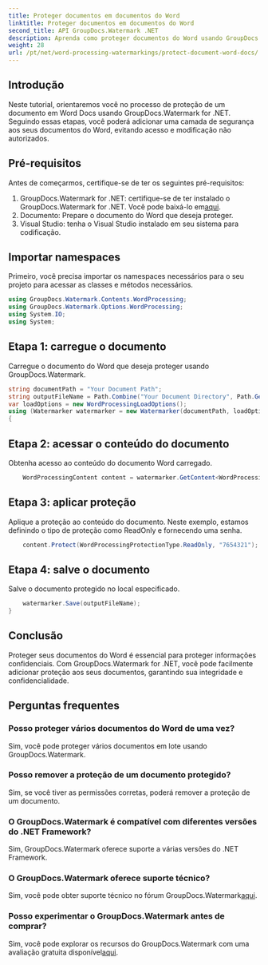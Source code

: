 ```yaml
---
title: Proteger documentos em documentos do Word
linktitle: Proteger documentos em documentos do Word
second_title: API GroupDocs.Watermark .NET
description: Aprenda como proteger documentos do Word usando GroupDocs.Watermark for .NET. Siga nosso tutorial passo a passo para adicionar segurança aos seus documentos sem esforço.
weight: 28
url: /pt/net/word-processing-watermarkings/protect-document-word-docs/
---
```

## Introdução
Neste tutorial, orientaremos você no processo de proteção de um documento em Word Docs usando GroupDocs.Watermark for .NET. Seguindo essas etapas, você poderá adicionar uma camada de segurança aos seus documentos do Word, evitando acesso e modificação não autorizados.
## Pré-requisitos
Antes de começarmos, certifique-se de ter os seguintes pré-requisitos:
1.  GroupDocs.Watermark for .NET: certifique-se de ter instalado o GroupDocs.Watermark for .NET. Você pode baixá-lo em[aqui](https://releases.groupdocs.com/Watermark/net/).
2. Documento: Prepare o documento do Word que deseja proteger.
3. Visual Studio: tenha o Visual Studio instalado em seu sistema para codificação.

## Importar namespaces
Primeiro, você precisa importar os namespaces necessários para o seu projeto para acessar as classes e métodos necessários.
```csharp
using GroupDocs.Watermark.Contents.WordProcessing;
using GroupDocs.Watermark.Options.WordProcessing;
using System.IO;
using System;
```
## Etapa 1: carregue o documento
Carregue o documento do Word que deseja proteger usando GroupDocs.Watermark.
```csharp
string documentPath = "Your Document Path";
string outputFileName = Path.Combine("Your Document Directory", Path.GetFileName(documentPath));
var loadOptions = new WordProcessingLoadOptions();
using (Watermarker watermarker = new Watermarker(documentPath, loadOptions))
{
```
## Etapa 2: acessar o conteúdo do documento
Obtenha acesso ao conteúdo do documento Word carregado.
```csharp
    WordProcessingContent content = watermarker.GetContent<WordProcessingContent>();
```
## Etapa 3: aplicar proteção
Aplique a proteção ao conteúdo do documento. Neste exemplo, estamos definindo o tipo de proteção como ReadOnly e fornecendo uma senha.
```csharp
    content.Protect(WordProcessingProtectionType.ReadOnly, "7654321");
```
## Etapa 4: salve o documento
Salve o documento protegido no local especificado.
```csharp
    watermarker.Save(outputFileName);
}
```

## Conclusão
Proteger seus documentos do Word é essencial para proteger informações confidenciais. Com GroupDocs.Watermark for .NET, você pode facilmente adicionar proteção aos seus documentos, garantindo sua integridade e confidencialidade.
## Perguntas frequentes
### Posso proteger vários documentos do Word de uma vez?
Sim, você pode proteger vários documentos em lote usando GroupDocs.Watermark.
### Posso remover a proteção de um documento protegido?
Sim, se você tiver as permissões corretas, poderá remover a proteção de um documento.
### O GroupDocs.Watermark é compatível com diferentes versões do .NET Framework?
Sim, GroupDocs.Watermark oferece suporte a várias versões do .NET Framework.
### O GroupDocs.Watermark oferece suporte técnico?
 Sim, você pode obter suporte técnico no fórum GroupDocs.Watermark[aqui](https://forum.groupdocs.com/c/watermark/19).
### Posso experimentar o GroupDocs.Watermark antes de comprar?
 Sim, você pode explorar os recursos do GroupDocs.Watermark com uma avaliação gratuita disponível[aqui](https://releases.groupdocs.com/).